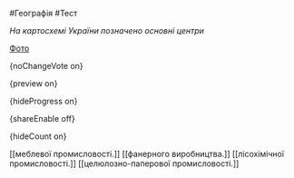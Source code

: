 #Географія #Тест

*На картосхемі України позначено основні центри*

[Фото](https://zno.osvita.ua//doc/images/znotest/73/7330/geo-prob-2015_27_7330.jpg)

{noChangeVote on}

{preview on}

{hideProgress on}

{shareEnable off}

{hideCount on}

[[меблевої промисловості.]]
[[фанерного виробництва.]]
[[лісохімічної промисловості.]]
[[целюлозно-паперової промисловості.]]
